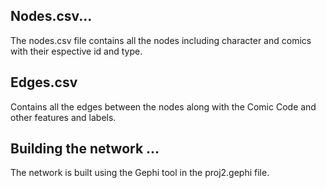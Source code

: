 
## Nodes.csv...
The nodes.csv file contains all the nodes including character and comics with their espective id and type.

## Edges.csv
Contains all the edges between the nodes along with the Comic Code and other features and labels.

## Building the network ...
 The network is built using the Gephi tool in the proj2.gephi file.
